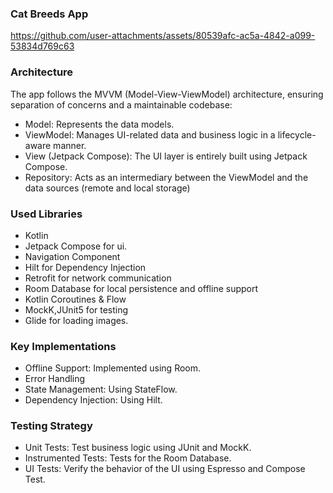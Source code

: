 ### Cat Breeds App


https://github.com/user-attachments/assets/80539afc-ac5a-4842-a099-53834d769c63


### Architecture
The app follows the MVVM (Model-View-ViewModel) architecture, ensuring separation of concerns and a maintainable codebase:

* Model: Represents the data models.
* ViewModel: Manages UI-related data and business logic in a lifecycle-aware manner.
* View (Jetpack Compose): The UI layer is entirely built using Jetpack Compose.
* Repository: Acts as an intermediary between the ViewModel and the data sources (remote and local storage)

### Used Libraries 
* Kotlin
* Jetpack Compose for ui.
* Navigation Component
* Hilt for Dependency Injection
* Retrofit for network communication
* Room Database for local persistence and offline support
* Kotlin Coroutines & Flow
* MockK,JUnit5 for testing
* Glide for loading images.

### Key Implementations
* Offline Support: Implemented using Room.
* Error Handling
* State Management: Using StateFlow.
* Dependency Injection: Using Hilt.

### Testing Strategy
* Unit Tests: Test business logic using JUnit and MockK.
* Instrumented Tests: Tests for the Room Database.
* UI Tests: Verify the behavior of the UI using Espresso and Compose Test.

